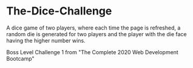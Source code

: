 # The-Dice-Challenge
A dice game of two players, where each time the page is refreshed, a random die is generated for two players and the player with the die face having the higher number wins.

Boss Level Challenge 1 from "The Complete 2020 Web Development Bootcamp"
